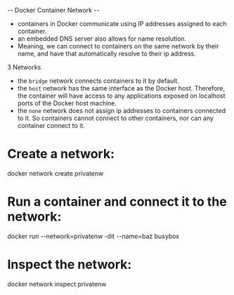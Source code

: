 -- Docker Container Network --

- containers in Docker communicate using IP addresses assigned to each container.
- an embedded DNS server also allows for name resolution.
- Meaning, we can connect to containers on the same network by their name, and have that automatically resolve to their ip address.


3 Networks 

- the `bridge` network connects containers to it by default.
- the `host` network has the same interface as the Docker host. Therefore, the container will have access to any applications exposed on localhost ports of the Docker host machine.
- the `none` network does not assign ip addresses to containers connected to it. So containers cannot connect to other containers, nor can any container connect to it.




# Create a network:

docker network create privatenw

# Run a container and connect it to the network:

docker run --network=privatenw -dit --name=baz busybox

# Inspect the network:

docker network inspect privatenw
